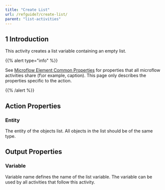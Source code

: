 ```yaml
---
title: "Create List"
url: /refguide7/create-list/
parent: "list-activities"
---
```


## 1 Introduction

This activity creates a list variable containing an empty list.

{{% alert type="info" %}}

See [Microflow Element Common Properties](/refguide/microflow-element-common-properties/) for properties that all microflow activities share (f\or example, caption). This page only describes the properties specific to the action.

{{% /alert %}}

## Action Properties

### Entity

The entity of the objects list. All objects in the list should be of the same type.

## Output Properties

### Variable

Variable name defines the name of the list variable. The variable can be used by all activities that follow this activity.
